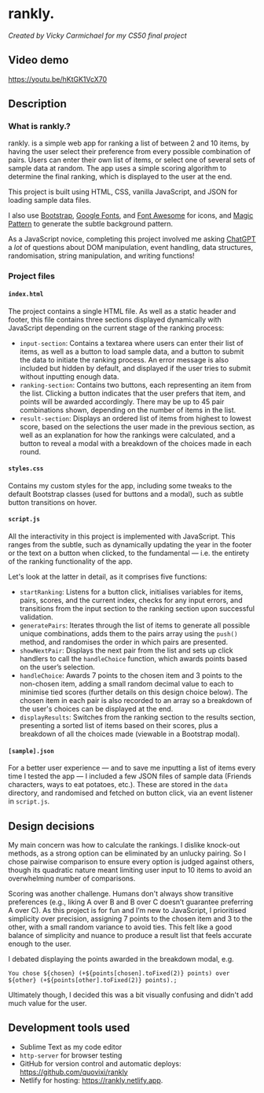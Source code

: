 # rankly.

_Created by Vicky Carmichael for my CS50 final project_

## Video demo
https://youtu.be/hKtGK1VcX70

## Description

### What is rankly.?

rankly. is a simple web app for ranking a list of between 2 and 10 items, by having the user select their preference from every possible combination of pairs. Users can enter their own list of items, or select one of several sets of sample data at random. The app uses a simple scoring algorithm to determine the final ranking, which is displayed to the user at the end.

This project is built using HTML, CSS, vanilla JavaScript, and JSON for loading sample data files. 

I also use [Bootstrap](https://getbootstrap.com/), [Google Fonts](https://fonts.google.com/), and [Font Awesome](https://fontawesome.com/) for icons, and [Magic Pattern](https://www.magicpattern.design/tools/css-backgrounds) to generate the subtle background pattern.

As a JavaScript novice, completing this project involved me asking [ChatGPT](https://chatgpt.com/) a _lot_ of questions about DOM manipulation, event handling, data structures, randomisation, string manipulation, and writing functions!

### Project files

#### `index.html`

The project contains a single HTML file. As well as a static header and footer, this file contains three sections displayed dynamically with JavaScript depending on the current stage of the ranking process: 

- `input-section`: Contains a textarea where users can enter their list of items, as well as a button to load sample data, and a button to submit the data to initiate the ranking process. An error message is also included but hidden by default, and displayed if the user tries to submit without inputting enough data.
- `ranking-section`: Contains two buttons, each representing an item from the list. Clicking a button indicates that the user prefers that item, and points will be awarded accordingly. There may be up to 45 pair combinations shown, depending on the number of items in the list.
- `result-section`: Displays an ordered list of items from highest to lowest score, based on the selections the user made in the previous section, as well as an explanation for how the rankings were calculated, and a button to reveal a modal with a breakdown of the choices made in each round.

#### `styles.css`

Contains my custom styles for the app, including some tweaks to the default Bootstrap classes (used for buttons and a modal), such as subtle button transitions on hover. 

#### `script.js`

All the interactivity in this project is implemented with JavaScript. This ranges from the subtle, such as dynamically updating the year in the footer or the text on a button when clicked, to the fundamental — i.e. the entirety of the ranking functionality of the app. 

Let's look at the latter in detail, as it comprises five functions:

- `startRanking`: Listens for a button click, initialises variables for items, pairs, scores, and the current index, checks for any input errors, and transitions from the input section to the ranking section upon successful validation.
- `generatePairs`: Iterates through the list of items to generate all possible unique combinations, adds them to the pairs array using the `push()` method, and randomises the order in which pairs are presented.
- `showNextPair`: Displays the next pair from the list and sets up click handlers to call the `handleChoice` function, which awards points based on the user’s selection.
- `handleChoice`: Awards 7 points to the chosen item and 3 points to the non-chosen item, adding a small random decimal value to each to minimise tied scores (further details on this design choice below). The chosen item in each pair is also recorded to an array so a breakdown of the user's choices can be displayed at the end. 
- `displayResults`: Switches from the ranking section to the results section, presenting a sorted list of items based on their scores, plus a breakdown of all the choices made (viewable in a Bootstrap modal).

#### `[sample].json`

For a better user experience — and to save me inputting a list of items every time I tested the app — I included a few JSON files of sample data (Friends characters, ways to eat potatoes, etc.). These are stored in the `data` directory, and randomised and fetched on button click, via an event listener in `script.js`.

## Design decisions

My main concern was how to calculate the rankings. I dislike knock-out methods, as a strong option can be eliminated by an unlucky pairing. So I chose pairwise comparison to ensure every option is judged against others, though its quadratic nature meant limiting user input to 10 items to avoid an overwhelming number of comparisons.

Scoring was another challenge. Humans don't always show transitive preferences (e.g., liking A over B and B over C doesn’t guarantee preferring A over C). As this project is for fun and I’m new to JavaScript, I prioritised simplicity over precision, assigning 7 points to the chosen item and 3 to the other, with a small random variance to avoid ties. This felt like a good balance of simplicity and nuance to produce a result list that feels accurate enough to the user.

I debated displaying the points awarded in the breakdown modal, e.g.

```
You chose ${chosen} (+${points[chosen].toFixed(2)} points) over ${other} (+${points[other].toFixed(2)} points).;
```

Ultimately though, I decided this was a bit visually confusing and didn't add much value for the user.

## Development tools used

- Sublime Text as my code editor
- `http-server` for browser testing
- GitHub for version control and automatic deploys: https://github.com/quovixi/rankly
- Netlify for hosting: https://rankly.netlify.app.
